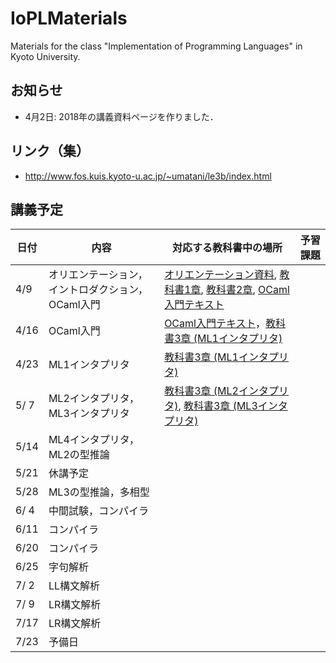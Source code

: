 # IoPLMaterials
Materials for the class "Implementation of Programming Languages" in Kyoto University.

<!-- 2017 年 -->
<!-- ## 期末試験について -->

<!-- ### 出題範囲と配点 -->
<!-- - インタプリタ (教科書3.2節〜3.5節， 25%) -->
<!-- - 型推論 (教科書4.2節〜4.4節， 25%) -->
<!-- - コンパイラ (教科書5.1節〜5.7節， 25%) -->
<!-- - 字句解析・LL構文解析・LR構文解析 (配布したスライドのコピー， 25%) -->

<!-- ### 形式 -->
<!-- - 試験時間: 90分 -->
<!-- - 持ち込み: 不可 -->
<!-- - 試験日時と場所: KULASIS から確認してください． -->

<!-- ### その他のお知らせ -->
<!-- - 知識の丸暗記が必要な問題はできるだけ出さない予定です．アルゴリズムや型付け規則の丸暗記に時間を浪費することの無いようにしてください．むしろ，各定義がなぜそのようになっているかをしっかりと理解して下さい． -->
<!-- - 中間試験と期末試験の結果を勘案して最終成績を出します． -->
<!-- - 救済レポート等は出しません．単位や良い成績が必要な人はしっかりと勉強してください． -->

## お知らせ

- 4月2日: 2018年の講義資料ページを作りました．

## リンク（集）

- http://www.fos.kuis.kyoto-u.ac.jp/~umatani/le3b/index.html

## 講義予定
|日付|内容|対応する教科書中の場所|予習課題|
|-----------|------------|------------|------------|
|4/9|オリエンテーション，イントロダクション，OCaml入門|[オリエンテーション資料](misc/orientation.pdf), [教科書1章](textbook/chap01.pdf), [教科書2章](textbook/chap02.pdf), [OCaml入門テキスト](textbook/mltext.pdf)||
|4/16|OCaml入門|[OCaml入門テキスト](textbook/mltext.pdf)，[教科書3章 (ML1インタプリタ)](textbook/chap03-1.pdf)||
|4/23|ML1インタプリタ|[教科書3章 (ML1インタプリタ)](textbook/chap03-1.pdf)||
|5/ 7|ML2インタプリタ，ML3インタプリタ|[教科書3章 (ML2インタプリタ)](textbook/chap03-2.pdf), [教科書3章 (ML3インタプリタ)](textbook/chap03-3.pdf)||
|5/14|ML4インタプリタ，ML2の型推論|||
|5/21|休講予定|||
|5/28|ML3の型推論，多相型|||
|6/ 4|中間試験，コンパイラ|||
|6/11|コンパイラ|||
|6/20|コンパイラ|||
|6/25|字句解析|||
|7/ 2|LL構文解析|||
|7/ 9|LR構文解析|||
|7/17|LR構文解析|||
|7/23|予備日|||

<!-- 2017 年 -->
<!-- |日付|内容|対応する教科書中の場所|予習課題| -->
<!-- |-----------|------------|------------|------------| -->
<!-- |4/10|オリエンテーション，イントロダクション，OCaml入門|[オリエンテーション資料](misc/orientation.pdf), [教科書1〜2章](textbook/IoPLTextbook.pdf), [OCaml入門テキスト](textbook/mltext.pdf)|| -->
<!-- |4/17|OCaml入門|[OCaml入門テキスト](textbook/mltext.pdf)|| -->
<!-- |4/24|休講（別途補講予定）||| -->
<!-- |5/1|ML1インタプリタ|[教科書3章のはじめから3.2.4節のおわりまで](textbook/IoPLTextbook.pdf)|| -->
<!-- |5/8|ML1，ML2インタプリタ|[教科書3.3節のおわりまで](textbook/IoPLTextbook.pdf)|<s>次回講義範囲を読みPandAの予習クイズに解答</s>| -->
<!-- |5/15|ML3，ML4インタプリタ|[教科書3.5節のおわりまで](textbook/IoPLTextbook.pdf)|次回講義範囲を読みPandAの予習クイズに解答| -->
<!-- |5/22|ML2の型推論|[教科書4.1節から4.2節のおわりまで](textbook/IoPLTextbook.pdf)|次回講義範囲を読みPandAの予習クイズに解答| -->
<!-- |5/29|ML3の型推論|[教科書4.3.2節のおわりまで](textbook/IoPLTextbook.pdf)|次回講義範囲を読み（前回解答していなかった人は）PandAの予習クイズに解答| -->
<!-- |6/5|_中間試験_，ML3の型推論|[教科書4.3節のおわりまで](textbook/IoPLTextbook.pdf)|中間試験の勉強| -->
<!-- |6/12|<s>多相型</s>，中間言語C，Cへの変換，簡単なC上での最適化|[教科書5.5節のおわりまで](textbook/IoPLTextbook.pdf)|多相型のところは読んでおいて下さい．| -->
<!-- |6/19|コンパイラ（言語Vへの変換，MIPSアセンブリ入門）|[教科書5.6節のおわりまで](textbook/IoPLTextbook.pdf), [MIPSアセンブリ入門](textbook/MIPS.pptx)|| -->
<!-- |6/26|コンパイラ（MIPSアセンブリ入門，アセンブリ生成）|[MIPSアセンブリ入門](textbook/MIPS.pptx), [教科書5章のおわりまで](textbook/IoPLTextbook.pdf)|| -->
<!-- |7/3|字句解析, LL(1)構文解析|配布したスライドのコピー|| -->
<!-- |7/10|LL(1)構文解析, LR(0)構文解析|配布したスライドのコピー|| -->
<!-- |7/17？|LR(0)構文解析,LR(1)構文解析|配布したスライドのコピー|| -->
